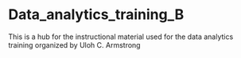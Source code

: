 # Data_analytics_training_B
This is a hub for the instructional material used for the data analytics training organized by Uloh C. Armstrong
